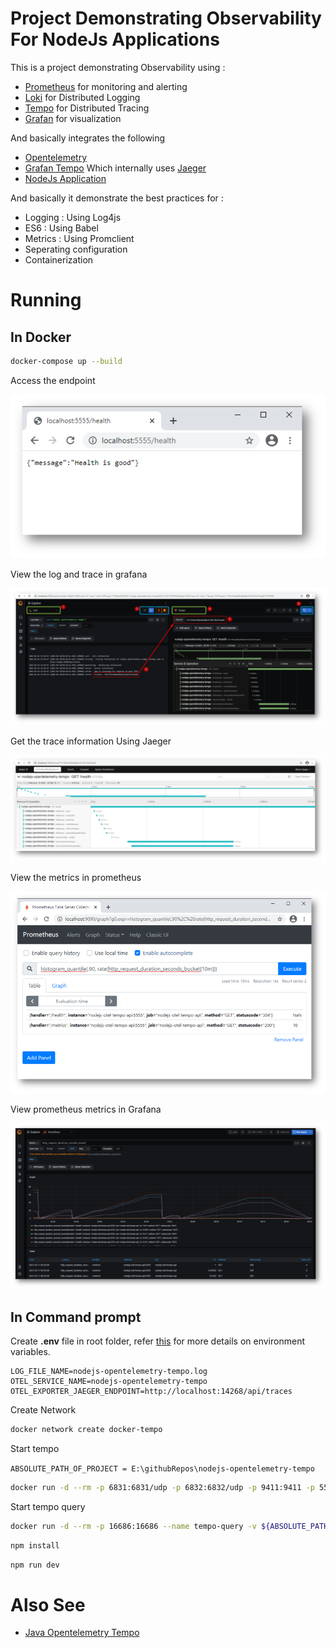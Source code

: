 # Project Demonstrating Observability For NodeJs Applications

This is a project demonstrating Observability using :

* [Prometheus](https://prometheus.io/) for monitoring and alerting
* [Loki](https://grafana.com/oss/loki/) for Distributed Logging
* [Tempo](https://grafana.com/oss/tempo/) for Distributed Tracing
* [Grafan](https://grafana.com/) for visualization

And basically integrates the following

* [Opentelemetry](https://opentelemetry.io/)
* [Grafan Tempo](https://grafana.com/oss/tempo/) Which internally uses [Jaeger](https://www.jaegertracing.io/)
* [NodeJs Application](https://nodejs.org/en/)

And basically it demonstrate the best practices for :

* Logging : Using Log4js
* ES6 : Using Babel
* Metrics : Using Promclient
* Seperating configuration
* Containerization 

# Running

## In Docker

````bash
docker-compose up --build
````

Access the endpoint

![](docs/img/access-endpoint.png)

View the log and trace in grafana

![](docs/img/logging-tracing.png)


Get the trace information Using Jaeger

![](docs/img/jaeger-tracing.png)

View the metrics in prometheus

![](docs/img/prometheus-metrics.png)

View prometheus metrics in Grafana

![](docs/img/grafana-prometheus.png)


## In Command prompt

Create **.env** file in root folder, refer [this](https://github.com/open-telemetry/opentelemetry-js/blob/v0.16.0/packages/opentelemetry-exporter-jaeger/src/jaeger.ts) for more details on environment variables.

````
LOG_FILE_NAME=nodejs-opentelemetry-tempo.log
OTEL_SERVICE_NAME=nodejs-opentelemetry-tempo
OTEL_EXPORTER_JAEGER_ENDPOINT=http://localhost:14268/api/traces
````

Create Network

````bash
docker network create docker-tempo
````

Start tempo

`ABSOLUTE_PATH_OF_PROJECT = E:\githubRepos\nodejs-opentelemetry-tempo`

````bash
docker run -d --rm -p 6831:6831/udp -p 6832:6832/udp -p 9411:9411 -p 55680:55680 -p 3100:3100 -p 14250:14250 -p 14268:14268 --name tempo -v ${ABSOLUTE_PATH_OF_PROJECT}\etc\tempo-local.yaml:/etc/tempo.yaml --network docker-tempo  grafana/tempo:latest --config.file=/etc/tempo.yaml
````

Start tempo query

````bash
docker run -d --rm -p 16686:16686 --name tempo-query -v ${ABSOLUTE_PATH_OF_PROJECT}\etc\tempo-query.yaml:/etc/tempo-query.yaml  --network docker-tempo  grafana/tempo-query:latest  --grpc-storage-plugin.configuration-file=/etc/tempo-query.yaml
````

````bash
npm install
````

````bash
npm run dev
````

# Also See

* [Java Opentelemetry Tempo](https://github.com/mnadeem/boot-opentelemetry-tempo)